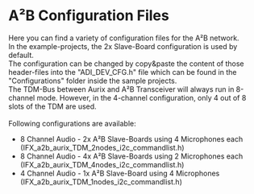 # A²B Configuration Files

Here you can find a variety of configuration files for the A²B network. <br>
In the example-projects, the 2x Slave-Board configuration is used by default. <br>
The configuration can be changed by copy&paste the content of those header-files into the "ADI_DEV_CFG.h" file which can be found in the "Configurations" folder inside the sample projects.<br>
The TDM-Bus between Aurix and A²B Transceiver will always run in 8-channel mode. However, in the 4-channel configuration, only 4 out of 8 slots of the TDM are used.
<br><br>
Following configurations are available:
<br>

* 8 Channel Audio - 2x A²B Slave-Boards using 4 Microphones each (IFX_a2b_aurix_TDM_2nodes_i2c_commandlist.h)
* 8 Channel Audio - 4x A²B Slave-Boards using 2 Microphones each (IFX_a2b_aurix_TDM_4nodes_i2c_commandlist.h)
* 4 Channel Audio - 1x A²B Slave-Board using 4 Microphones (IFX_a2b_aurix_TDM_1nodes_i2c_commandlist.h)

